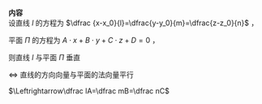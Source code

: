 **内容**  
设直线 $l$ 的方程为 $\dfrac {x-x_0}{l}=\dfrac{y-y_0}{m}=\dfrac{z-z_0}{n}$ ，  
  
平面 $\Pi$ 的方程为 $A\cdot x+B\cdot y+C\cdot z+D=0$ ，  
  
则直线 $l$ 与平面 $\Pi$ 垂直  
  
$\Leftrightarrow$ 直线的方向向量与平面的法向量平行  
  
$\Leftrightarrow\dfrac lA=\dfrac mB=\dfrac nC$  
